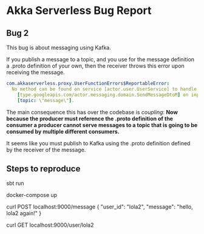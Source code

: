 # Akka Serverless Bug Report
## Bug 2

This bug is about messaging using Kafka.

If you publish a message to a topic, and you use for the message 
definition a .proto definition of your own, then the receiver 
throws this error upon receiving the message.

```yaml
com.akkaserverless.proxy.UserFunctionErrors$ReportableError: 
  No method can be found on service [actor.user.UserService] to handle protobuf type of
    [type.googleapis.com/actor.messaging.domain.SendMessageDtoM] on input 
    [topic: \"message\"].
```

The main consequence this has over the codebase is *coupling*:
**Now because the producer must reference the .proto definition of the consumer
a producer cannot serve messages to a topic that is going to be consumed
by multiple different consumers.**


It seems like you must publish to Kafka using the .proto
definition defined by the receiver of the message.

## Steps to reproduce

sbt run

docker-compose up

curl POST   localhost:9000/message {
"user_id": "lola2",
"message": "hello, lola2 again!"
}

curl GET   localhost:9000/user/lola2 

